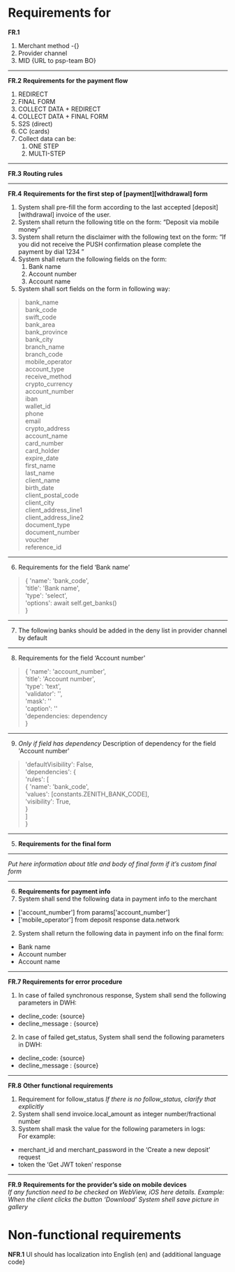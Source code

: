 #  Requirements for 

**FR.1** 
1. Merchant method -{}
2. Provider channel  
3. MID {URL to psp-team BO} 
___
**FR.2** **Requirements for the payment flow**
 1. REDIRECT
 2. FINAL FORM
 3. COLLECT DATA + REDIRECT
 4. COLLECT DATA + FINAL FORM
 5. S2S (direct)
 6. СС (cards)
 7. Collect data can be:
    1. ONE STEP
    2. MULTI-STEP

---
**FR.3** **Routing rules**

___
**FR.4** **Requirements for the first step of [payment][withdrawal] form**

1. System shall pre-fill the form according to the last accepted [deposit][withdrawal] invoice of the user.
2. System shall return the following title on the form: “Deposit via mobile money“
3. System shall return the disclaimer with the following text on the form: “If you did not receive the PUSH confirmation please complete the payment by dial 1234 ”
4. System shall return the following fields on the form:
   1. Bank name
   2. Account number
   3. Account name
5. System shall sort fields on the form in following way:
 >bank_name </br>
bank_code </br>
swift_code </br>
bank_area </br>
bank_province </br>
bank_city </br>
branch_name </br>
branch_code </br>
mobile_operator </br>
account_type </br>
receive_method </br>
crypto_currency </br>
account_number </br>
iban </br>
wallet_id </br>
phone </br>
email </br>
crypto_address </br>
account_name </br>
card_number </br>
card_holder </br>
expire_date </br>
first_name </br>
last_name </br>
client_name </br>
birth_date </br>
client_postal_code </br>
client_city </br>
client_address_line1 </br>
client_address_line2 </br>
document_type </br>
document_number </br>
voucher </br>
reference_id </br>
 ___
6. Requirements for the field ‘Bank name’
> {
                'name': 'bank_code', </br>
                'title': 'Bank name', </br>
                'type': 'select', </br>
                'options': await self.get_banks() </br>
            }
___
7. The following banks should be added in the deny list in provider channel by default
___
8. Requirements for the field ‘Account number'
>{
                'name': 'account_number', </br>
                'title': 'Account number', </br>
                'type': 'text', </br>
                'validator': '', </br>
                'mask': '' </br>
                'caption': '' </br>
                'dependencies: dependency</br>
            }
___
9. _Only if field has dependency_
Description of dependency for the field 'Account number'
> 'defaultVisibility': False, </br>
'dependencies': { </br>
                'rules': [ </br>
                    {
                        'name': 'bank_code', </br>
                        'values': [constants.ZENITH_BANK_CODE],</br>
                        'visibility': True,</br>
                    }</br>
                ]</br>
            }</br>
___
5. **Requirements for the final form**
___
_Put here information about title and body of final form if it’s custom final form_
___
6. **Requirements for payment info**
 1. System shall send the following data in payment info to the merchant
* ['account_number'] from params['account_number']
* ['mobile_operator'] from deposit response data.network

2. System shall return the following data in payment info on the final form:
* Bank name
* Account number
* Account name
___
**FR.7 Requirements for error procedure**

1. In case of failed synchronous response, System shall send the following parameters in DWH:
* decline_code: {source}
* decline_message : {source}

2. In case of failed get_status, System shall send the following parameters in DWH:
* decline_code: {source}
* decline_message : {source}
___

**FR.8** **Other functional requirements**
1. Requirement for follow_status
_If there is no follow_status, clarify that explicitly_
2. System shall send invoice.local_amount as integer number/fractional number
3. System shall mask the value for the following parameters in logs:  </br>
For example: </br>
* merchant_id and merchant_password in the ‘Create a new deposit’ request
* token the ‘Get JWT token’ response
---
**FR.9** **Requirements for the provider’s side on mobile devices** </br>
_If any function need to be checked on WebView, iOS here details.
Example: When the client clicks the button ‘Download’ System shell save picture in gallery_

# Non-functional requirements
**NFR.1** UI should has localization into English (en) and {additional language code}
